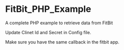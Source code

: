 # FitBit_PHP_Example
A complete PHP example to retrieve data from FitBit

Update Clinet Id and Secret in Config file.

Make sure you have the same callback in the fitbit app.


